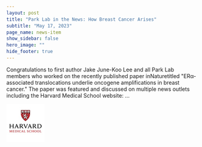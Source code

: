 ```yaml
---
layout: post
title: "Park Lab in the News: How Breast Cancer Arises"
subtitle: "May 17, 2023"
page_name: news-item
show_sidebar: false
hero_image: ""
hide_footer: true
---
```


Congratulations to first author Jake June-Koo Lee and all Park Lab members who worked on the recently published paper inNaturetitled "ERα-associated translocations underlie oncogene amplifications in breast cancer." The paper was featured and discussed on multiple news outlets including the Harvard Medical School website: ...

![Image](/img/news-images/channels4_profile.jpg)

